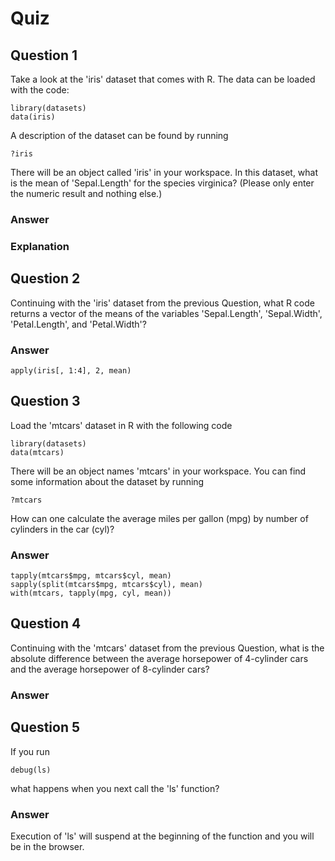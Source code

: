 Quiz
====

Question 1
----------

Take a look at the 'iris' dataset that comes with R. The data can be loaded with the code:

	library(datasets)
	data(iris)

A description of the dataset can be found by running

	?iris

There will be an object called 'iris' in your workspace. In this dataset, what is the mean of 'Sepal.Length' for the species virginica? (Please only enter the numeric result and nothing else.)

### Answer


### Explanation


Question 2
----------

Continuing with the 'iris' dataset from the previous Question, what R code returns a vector of the means of the variables 'Sepal.Length', 'Sepal.Width', 'Petal.Length', and 'Petal.Width'?

### Answer

	apply(iris[, 1:4], 2, mean)


Question 3
----------

Load the 'mtcars' dataset in R with the following code

	library(datasets)
	data(mtcars)

There will be an object names 'mtcars' in your workspace. You can find some information about the dataset by running

	?mtcars

How can one calculate the average miles per gallon (mpg) by number of cylinders in the car (cyl)?

### Answer

    tapply(mtcars$mpg, mtcars$cyl, mean)
    sapply(split(mtcars$mpg, mtcars$cyl), mean)
	with(mtcars, tapply(mpg, cyl, mean))


Question 4
----------

Continuing with the 'mtcars' dataset from the previous Question, what is the absolute difference between the average horsepower of 4-cylinder cars and the average horsepower of 8-cylinder cars?

### Answer


Question 5
----------

If you run

	debug(ls)

what happens when you next call the 'ls' function?

### Answer

Execution of 'ls' will suspend at the beginning of the function and you will be in the browser.
